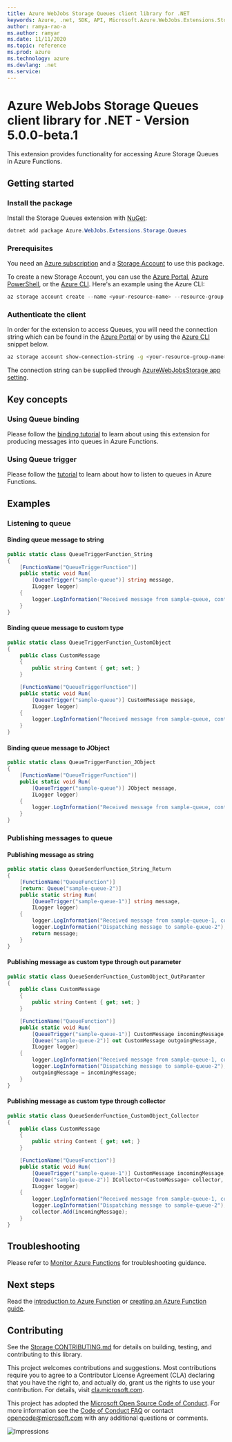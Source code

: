 ```yaml
---
title: Azure WebJobs Storage Queues client library for .NET
keywords: Azure, .net, SDK, API, Microsoft.Azure.WebJobs.Extensions.Storage.Queues, 
author: ramya-rao-a
ms.author: ramyar
ms.date: 11/11/2020
ms.topic: reference
ms.prod: azure
ms.technology: azure
ms.devlang: .net
ms.service: 
---
```


# Azure WebJobs Storage Queues client library for .NET - Version 5.0.0-beta.1 


This extension provides functionality for accessing Azure Storage Queues in Azure Functions.

## Getting started

### Install the package

Install the Storage Queues extension with [NuGet][nuget]:

```Powershell
dotnet add package Azure.WebJobs.Extensions.Storage.Queues
```

### Prerequisites

You need an [Azure subscription][azure_sub] and a
[Storage Account][storage_account_docs] to use this package.

To create a new Storage Account, you can use the [Azure Portal][storage_account_create_portal],
[Azure PowerShell][storage_account_create_ps], or the [Azure CLI][storage_account_create_cli].
Here's an example using the Azure CLI:

```Powershell
az storage account create --name <your-resource-name> --resource-group <your-resource-group-name> --location westus --sku Standard_LRS
```

### Authenticate the client

In order for the extension to access Queues, you will need the connection string which can be found in the [Azure Portal](https://portal.azure.com/) or by using the [Azure CLI](https://docs.microsoft.com/cli/azure) snippet below.

```bash
az storage account show-connection-string -g <your-resource-group-name> -n <your-resource-name>
```

The connection string can be supplied through [AzureWebJobsStorage app setting](https://docs.microsoft.com/azure/azure-functions/functions-app-settings).

## Key concepts

### Using Queue binding

Please follow the [binding tutorial](https://docs.microsoft.com/azure/azure-functions/functions-bindings-storage-queue-output?tabs=csharp) to learn about using this extension for producing messages into queues in Azure Functions.

### Using Queue trigger

Please follow the [tutorial](https://docs.microsoft.com/azure/azure-functions/functions-bindings-storage-queue-trigger?tabs=csharp) to learn about how to listen to queues in Azure Functions.

## Examples

### Listening to queue

#### Binding queue message to string

```C# Snippet:QueueTriggerFunction_String
public static class QueueTriggerFunction_String
{
    [FunctionName("QueueTriggerFunction")]
    public static void Run(
        [QueueTrigger("sample-queue")] string message,
        ILogger logger)
    {
        logger.LogInformation("Received message from sample-queue, content={content}", message);
    }
}
```

#### Binding queue message to custom type

```C# Snippet:QueueTriggerFunction_CustomObject
public static class QueueTriggerFunction_CustomObject
{
    public class CustomMessage
    {
        public string Content { get; set; }
    }

    [FunctionName("QueueTriggerFunction")]
    public static void Run(
        [QueueTrigger("sample-queue")] CustomMessage message,
        ILogger logger)
    {
        logger.LogInformation("Received message from sample-queue, content={content}", message.Content);
    }
}
```

#### Binding queue message to JObject

```C# Snippet:QueueTriggerFunction_JObject
public static class QueueTriggerFunction_JObject
{
    [FunctionName("QueueTriggerFunction")]
    public static void Run(
        [QueueTrigger("sample-queue")] JObject message,
        ILogger logger)
    {
        logger.LogInformation("Received message from sample-queue, content={content}", message["content"]);
    }
}
```

### Publishing messages to queue

#### Publishing message as string

```C# Snippet:QueueSenderFunction_String_Return
public static class QueueSenderFunction_String_Return
{
    [FunctionName("QueueFunction")]
    [return: Queue("sample-queue-2")]
    public static string Run(
        [QueueTrigger("sample-queue-1")] string message,
        ILogger logger)
    {
        logger.LogInformation("Received message from sample-queue-1, content={content}", message);
        logger.LogInformation("Dispatching message to sample-queue-2");
        return message;
    }
}
```

#### Publishing message as custom type through out parameter

```C# Snippet:QueueSenderFunction_CustomObject_OutParamter
public static class QueueSenderFunction_CustomObject_OutParamter
{
    public class CustomMessage
    {
        public string Content { get; set; }
    }

    [FunctionName("QueueFunction")]
    public static void Run(
        [QueueTrigger("sample-queue-1")] CustomMessage incomingMessage,
        [Queue("sample-queue-2")] out CustomMessage outgoingMessage,
        ILogger logger)
    {
        logger.LogInformation("Received message from sample-queue-1, content={content}", incomingMessage.Content);
        logger.LogInformation("Dispatching message to sample-queue-2");
        outgoingMessage = incomingMessage;
    }
}
```

#### Publishing message as custom type through collector

```C# Snippet:QueueSenderFunction_CustomObject_Collector
public static class QueueSenderFunction_CustomObject_Collector
{
    public class CustomMessage
    {
        public string Content { get; set; }
    }

    [FunctionName("QueueFunction")]
    public static void Run(
        [QueueTrigger("sample-queue-1")] CustomMessage incomingMessage,
        [Queue("sample-queue-2")] ICollector<CustomMessage> collector,
        ILogger logger)
    {
        logger.LogInformation("Received message from sample-queue-1, content={content}", incomingMessage.Content);
        logger.LogInformation("Dispatching message to sample-queue-2");
        collector.Add(incomingMessage);
    }
}
```

## Troubleshooting

Please refer to [Monitor Azure Functions](https://docs.microsoft.com/azure/azure-functions/functions-monitoring) for troubleshooting guidance.

## Next steps

Read the [introduction to Azure Function](https://docs.microsoft.com/azure/azure-functions/functions-overview) or [creating an Azure Function guide](https://docs.microsoft.com/azure/azure-functions/functions-create-first-azure-function).

## Contributing

See the [Storage CONTRIBUTING.md][storage_contrib] for details on building,
testing, and contributing to this library.

This project welcomes contributions and suggestions.  Most contributions require
you to agree to a Contributor License Agreement (CLA) declaring that you have
the right to, and actually do, grant us the rights to use your contribution. For
details, visit [cla.microsoft.com][cla].

This project has adopted the [Microsoft Open Source Code of Conduct][coc].
For more information see the [Code of Conduct FAQ][coc_faq]
or contact [opencode@microsoft.com][coc_contact] with any
additional questions or comments.

![Impressions](https://azure-sdk-impressions.azurewebsites.net/api/impressions/azure-sdk-for-net%2Fsdk%2Fstorage%2FAzure.Storage.Webjobs.Extensions.Blobs%2FREADME.png)

<!-- LINKS -->
[nuget]: https://www.nuget.org/
[storage_account_docs]: https://docs.microsoft.com/azure/storage/common/storage-account-overview
[storage_account_create_ps]: https://docs.microsoft.com/azure/storage/common/storage-quickstart-create-account?tabs=azure-powershell
[storage_account_create_cli]: https://docs.microsoft.com/azure/storage/common/storage-quickstart-create-account?tabs=azure-cli
[storage_account_create_portal]: https://docs.microsoft.com/azure/storage/common/storage-quickstart-create-account?tabs=azure-portal
[azure_sub]: https://azure.microsoft.com/free/
[RequestFailedException]: https://github.com/Azure/azure-sdk-for-net/tree/Microsoft.Azure.WebJobs.Extensions.Storage.Queues_5.0.0-beta.1/sdk/core/Azure.Core/src/RequestFailedException.cs
[storage_contrib]: https://github.com/Azure/azure-sdk-for-net/blob/Microsoft.Azure.WebJobs.Extensions.Storage.Queues_5.0.0-beta.1/sdk/storage/CONTRIBUTING.md
[cla]: https://cla.microsoft.com
[coc]: https://opensource.microsoft.com/codeofconduct/
[coc_faq]: https://opensource.microsoft.com/codeofconduct/faq/
[coc_contact]: mailto:opencode@microsoft.com

